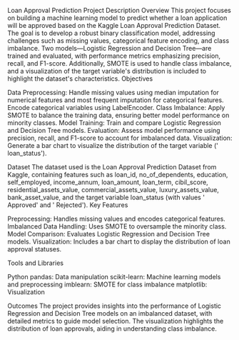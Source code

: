 Loan Approval Prediction Project Description
Overview
This project focuses on building a machine learning model to predict whether a loan application will be approved based on the Kaggle Loan Approval Prediction Dataset. The goal is to develop a robust binary classification model, addressing challenges such as missing values, categorical feature encoding, and class imbalance. Two models—Logistic Regression and Decision Tree—are trained and evaluated, with performance metrics emphasizing precision, recall, and F1-score. Additionally, SMOTE is used to handle class imbalance, and a visualization of the target variable's distribution is included to highlight the dataset's characteristics.
Objectives

Data Preprocessing: Handle missing values using median imputation for numerical features and most frequent imputation for categorical features. Encode categorical variables using LabelEncoder.
Class Imbalance: Apply SMOTE to balance the training data, ensuring better model performance on minority classes.
Model Training: Train and compare Logistic Regression and Decision Tree models.
Evaluation: Assess model performance using precision, recall, and F1-score to account for imbalanced data.
Visualization: Generate a bar chart to visualize the distribution of the target variable (' loan_status').

Dataset
The dataset used is the Loan Approval Prediction Dataset from Kaggle, containing features such as loan_id, no_of_dependents, education, self_employed, income_annum, loan_amount, loan_term, cibil_score, residential_assets_value, commercial_assets_value, luxury_assets_value, bank_asset_value, and the target variable  loan_status (with values ' Approved' and ' Rejected').
Key Features

Preprocessing: Handles missing values and encodes categorical features.
Imbalanced Data Handling: Uses SMOTE to oversample the minority class.
Model Comparison: Evaluates Logistic Regression and Decision Tree models.
Visualization: Includes a bar chart to display the distribution of loan approval statuses.

Tools and Libraries

Python
pandas: Data manipulation
scikit-learn: Machine learning models and preprocessing
imblearn: SMOTE for class imbalance
matplotlib: Visualization

Outcomes
The project provides insights into the performance of Logistic Regression and Decision Tree models on an imbalanced dataset, with detailed metrics to guide model selection. The visualization highlights the distribution of loan approvals, aiding in understanding class imbalance.
